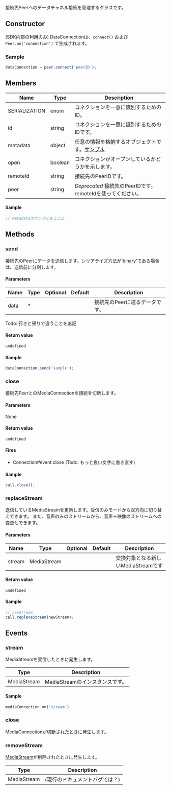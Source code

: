 接続先Peerへのデータチャネル接続を管理するクラスです。

## Constructor

(SDK内部の利用のみ) DataConnectionは、`connect()` および `Peer.on('connection')` で生成されます。

### Sample

```js
dataConnection = peer.connect('peerID');
```

## Members

|Name|Type|Description|
|----|----|----|
|SERIALIZATION|enum|コネクションを一意に識別するためのID。|
|id|string|コネクションを一意に識別するためのIDです。|
|metadata|object|任意の情報を格納するオブジェクトです。[サンプル](#)|
|open|boolean|コネクションがオープンしているかどうかを示します。|
|remoteId|string|接続先のPeerIDです。|
|peer|string|*Deprecated* 接続先のPeerIDです。remoteIdを使ってください。|

#### Sample

```js
// metadataのサンプルをここに
```

## Methods

### send

接続先のPeerにデータを送信します。シリアライズ方法が'binary'である場合は、送信前に分割します。

#### Parameters

| Name | Type | Optional | Default | Description |
| --- | --- | --- | --- | --- |
| data | *| | | 接続先のPeerに送るデータです。|

Todo: 行きと帰りで違うことを追記

#### Return value 

`undefined`

#### Sample

```js
dataConnection.send('sample');
```

### close

接続先PeerとのMediaConnectionを接続を切断します。

#### Parameters

None

#### Return value 

`undefined`

#### Fires

- Connection#event:close
(Todo: もっと良い文字に書き直す)

#### Sample

```js
call.close();
```

### replaceStream

送信しているMediaStreamを更新します。受信のみモードから双方向に切り替えできます。
また、音声のみのストリームから、音声＋映像のストリームへの変更もできます。

#### Parameters

| Name | Type | Optional | Default | Description |
| --- | --- | --- | --- | --- |
| stream | MediaStream | | | 交換対象となる新しいMediaStreamです |

#### Return value 

`undefined`

#### Sample

```js
// newStream
call.replaceStream(newStream);
```

## Events

### stream 

MediaStreamを受信したときに発生します。

|Type|Description|
|----|----|
|MediaStream|MediaStreamのインスタンスです。|

#### Sample

```js
mediaConnection.on('stream')

```

### close

MediaConnectionが切断されたときに発生します。

### removeStream

[MediaStream](https://developer.mozilla.org/en-US/docs/Web/API/MediaStream)が削除されたときに発生します。

|Type|Description|
|----|----|
|MediaStream|(現行のドキュメントバグでは？)|
